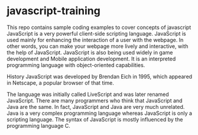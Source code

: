 # javascript-training
This repo contains sample coding examples to cover concepts of javascript
JavaScript is a very powerful client-side scripting language. JavaScript is used mainly for enhancing the interaction of a user with the webpage. In other words, you can make your webpage more lively and interactive, with the help of JavaScript. 
JavaScript is also being used widely in game development and Mobile application development.
It is an interpreted programming language with object-oriented capabilities.

History
JavaScript was developed by Brendan Eich in 1995, which appeared in Netscape, a popular browser of that time.

The language was initially called LiveScript and was later renamed JavaScript. There are many programmers who think that JavaScript and Java are the same. In fact, JavaScript and Java are very much unrelated. Java is a very complex programming language whereas JavaScript is only a scripting language. The syntax of JavaScript is mostly influenced by the programming language C.
